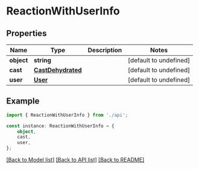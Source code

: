 # ReactionWithUserInfo


## Properties

Name | Type | Description | Notes
------------ | ------------- | ------------- | -------------
**object** | **string** |  | [default to undefined]
**cast** | [**CastDehydrated**](CastDehydrated.md) |  | [default to undefined]
**user** | [**User**](User.md) |  | [default to undefined]

## Example

```typescript
import { ReactionWithUserInfo } from './api';

const instance: ReactionWithUserInfo = {
    object,
    cast,
    user,
};
```

[[Back to Model list]](../README.md#documentation-for-models) [[Back to API list]](../README.md#documentation-for-api-endpoints) [[Back to README]](../README.md)
